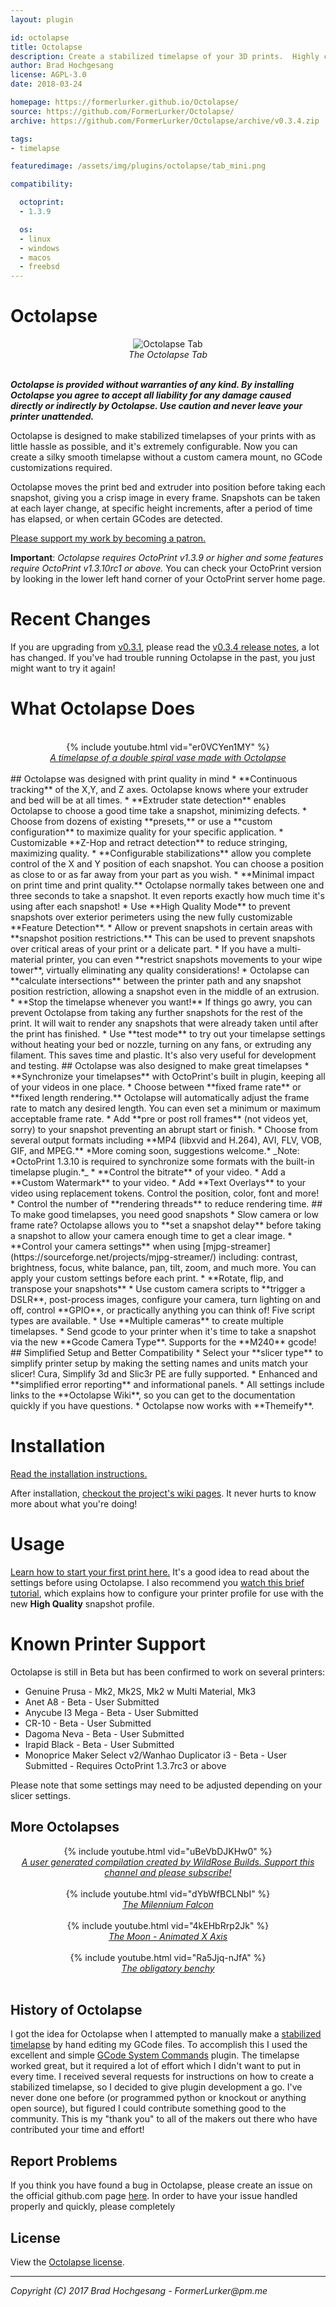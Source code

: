 ```yaml
---
layout: plugin

id: octolapse
title: Octolapse
description: Create a stabilized timelapse of your 3D prints.  Highly customizable, loads of presets, lots of fun.  Requires OctoPrint 1.3.9 or higher.
author: Brad Hochgesang
license: AGPL-3.0
date: 2018-03-24

homepage: https://formerlurker.github.io/Octolapse/
source: https://github.com/FormerLurker/Octolapse/
archive: https://github.com/FormerLurker/Octolapse/archive/v0.3.4.zip

tags:
- timelapse

featuredimage: /assets/img/plugins/octolapse/tab_mini.png

compatibility:

  octoprint:
  - 1.3.9

  os:
  - linux
  - windows
  - macos
  - freebsd
---
```



# Octolapse

<div style="text-align:center">
    <img src="/assets/img/plugins/octolapse/tab_mini.png" alt="Octolapse Tab"/>
    <div>
        <i>The Octolapse Tab</i>
    </div>
    <br/>
</div>

***Octolapse is provided without warranties of any kind.  By installing Octolapse you agree to accept all liability for any damage caused directly or indirectly by Octolapse.  Use caution and never leave your printer unattended.***

Octolapse is designed to make stabilized timelapses of your prints with as little hassle as possible, and it's extremely configurable.  Now you can create a silky smooth timelapse without a custom camera mount, no GCode customizations required.

Octolapse moves the print bed and extruder into position before taking each snapshot, giving you a crisp image in every frame.  Snapshots can be taken at each layer change, at specific height increments, after a period of time has elapsed, or when certain GCodes are detected.

[Please support my work by becoming a patron.](https://www.patreon.com/join/FormerLurker)

**Important**:  *Octolapse requires OctoPrint v1.3.9 or higher and some features require OctoPrint v1.3.10rc1 or above.*  You can check your OctoPrint version by looking in the lower left hand corner of your OctoPrint server home page.

# Recent Changes
If you are upgrading from [v0.3.1](https://github.com/FormerLurker/Octolapse/releases/tag/v0.3.1), please read the [v0.3.4 release notes](https://github.com/FormerLurker/Octolapse/releases/tag/v0.3.4), a lot has changed.  If you've had trouble running Octolapse in the past, you just might want to try it again!

# What Octolapse Does

<div style="text-align:center">
    <br/>
    <div>
        {% include youtube.html vid="er0VCYen1MY" %}
    </div>
    <div>
        <a href="https://www.thingiverse.com/thing:570288" alt="Link to the model from this video" title="view model on thingiverse" target="_blank">
            <i>A timelapse of a double spiral vase made with Octolapse</i>
        </a>
    </div>
    <br/>
</div>
## Octolapse was designed with print quality in mind
* **Continuous tracking** of the X,Y, and Z axes.  Octolapse knows where your extruder and bed will be at all times.
* **Extruder state detection** enables Octolapse to choose a good time take a snapshot, minimizing defects.
* Choose from dozens of existing **presets,** or use a **custom configuration** to maximize quality for your specific application.
* Customizable **Z-Hop and retract detection** to reduce stringing, maximizing quality.
* **Configurable stabilizations** allow you complete control of the X and Y position of each snapshot.  You can choose a position as close to or as far away from your part as you wish.
* **Minimal impact on print time and print quality.**  Octolapse normally takes between one and three seconds to take a snapshot.  It even reports exactly how much time it's using after each snapshot!
* Use **High Quality Mode** to prevent snapshots over exterior perimeters using the new fully customizable **Feature Detection**.
* Allow or prevent snapshots in certain areas with **snapshot position restrictions.**  This can be used to prevent snapshots over critical areas of your print or a delicate part.
* If you have a multi-material printer, you can even **restrict snapshots movements to your wipe tower**, virtually eliminating any quality considerations!
* Octolapse can **calculate intersections** between the printer path and any snapshot position restriction, allowing a snapshot even in the middle of an extrusion.
* **Stop the timelapse whenever you want!**  If things go awry, you can prevent Octolapse from taking any further snapshots for the rest of the print.  It will wait to render any snapshots that were already taken until after the print has finished.
* Use **test mode** to try out your timelapse settings without heating your bed or nozzle, turning on any fans, or extruding any filament.  This saves time and plastic.  It's also very useful for development and testing.
## Octolapse was also designed to make great timelapses
* **Synchronize your timelapses** with OctoPrint's built in plugin, keeping all of your videos in one place.
* Choose between **fixed frame rate** or **fixed length rendering.**  Octolapse will automatically adjust the frame rate to match any desired length.  You can even set a minimum or maximum acceptable frame rate.
* Add **pre or post roll frames** (not videos yet, sorry) to your snapshot preventing an abrupt start or finish.
* Choose from several output formats including **MP4 (libxvid and H.264), AVI, FLV, VOB, GIF, and MPEG.**  *More coming soon, suggestions welcome.*  _Note: *OctoPrint 1.3.10 is required to synchronize some formats with the built-in timelapse plugin.*_
* **Control the bitrate** of your video.
* Add a **Custom Watermark** to your video.
* Add **Text Overlays** to your video using replacement tokens.  Control the position, color, font and more!
* Control the number of **rendering threads** to reduce rendering time.
## To make good timelapses, you need good snapshots
* Slow camera or low frame rate?  Octolapse allows you to **set a snapshot delay** before taking a snapshot to allow your camera enough time to get a clear image.
* **Control your camera settings** when using [mjpg-streamer](https://sourceforge.net/projects/mjpg-streamer/) including: contrast, brightness, focus, white balance, pan, tilt, zoom, and much more.  You can apply your custom settings before each print.
* **Rotate, flip, and transpose your snapshots**
* Use custom camera scripts to **trigger a DSLR**, post-process images, configure your camera, turn lighting on and off, control **GPIO**, or practically anything you can think of!  Five script types are available.
* Use **Multiple cameras** to create multiple timelapses.
* Send gcode to your printer when it's time to take a snapshot via the new **Gcode Camera Type**.  Supports for the **M240** gcode!
## Simplified Setup and Better Compatibility
* Select your **slicer type** to simplify printer setup by making the setting names and units match your slicer!  Cura, Simplify 3d and Slic3r PE are fully supported.
* Enhanced and **simplified error reporting** and informational panels.
* All settings include links to the **Octolapse Wiki**, so you can get to the documentation quickly if you have questions.
* Octolapse now works with **Themeify**.

# Installation

[Read the installation instructions.](https://github.com/FormerLurker/Octolapse/wiki/Installation)

After installation, [checkout the project's wiki pages](https://github.com/FormerLurker/Octolapse/wiki).  It never hurts to know more about what you're doing!

# Usage
[Learn how to start your first print here.](https://github.com/FormerLurker/Octolapse/wiki/Usage)  It's a good idea to read about the settings before using Octolapse.  I also recommend you [watch this brief tutorial](https://youtu.be/sDyg9lMqMG8), which explains how to configure your printer profile for use with the new **High Quality** snapshot profile.

# Known Printer Support

Octolapse is still in Beta but has been confirmed to work on several printers:

*  Genuine Prusa - Mk2, Mk2S, Mk2 w Multi Material, Mk3
*  Anet A8 - Beta - User Submitted
*  Anycube I3 Mega - Beta - User Submitted
*  CR-10 - Beta - User Submitted
*  Dagoma Neva - Beta - User Submitted
*  Irapid Black - Beta - User Submitted
*  Monoprice Maker Select v2/Wanhao Duplicator i3 - Beta - User Submitted - Requires OctoPrint 1.3.7rc3 or above

Please note that some settings may need to be adjusted depending on your slicer settings.

## More Octolapses
<div style="text-align:center">
    <div>
        {% include youtube.html vid="uBeVbDJKHw0" %}
    </div>
    <div>
        <a href="https://www.youtube.com/channel/UCXRcs5H7Om8YbaNbaM5iOdg" alt="Link to WildRose builds channel" target="_blank">
            <i>A user generated compilation created by WildRose Builds.  Support this channel and please subscribe!</i>
        </a>
    </div>
    <br/>
</div>

<div style="text-align:center">
    <div>
        {% include youtube.html vid="dYbWfBCLNbI" %}
    </div>
    <div>
        <a href="https://www.thingiverse.com/thing:919475" alt="Link to the model from this video" title="view model on thingiverse" target="_blank">
            <i>The Milennium Falcon</i>
        </a>
    </div>
    <br/>
</div>

<div style="text-align:center">
    <div>
        {% include youtube.html vid="4kEHbRrp2Jk" %}
    </div>
    <div>
        <a href="https://www.thingiverse.com/thing:2531838" alt="Link to the model from this video" title="view model on thingiverse" target="_blank">
            <i>The Moon - Animated X Axis</i>
        </a>
    </div>
    <br/>
</div>
<div style="text-align:center">
    <div>
        {% include youtube.html vid="Ra5Jjq-nJfA" %}
    </div>
    <div>
        <a href="https://www.thingiverse.com/thing:763622" alt="Link to the model from this video" title="view model on thingiverse" target="_blank">
            <i>The obligatory benchy</i>
        </a>
    </div>
    <br/>
</div>

## History of Octolapse
I got the idea for Octolapse when I attempted to manually make a [stabilized timelapse](https://youtu.be/xZlP4vpAKNc) by hand editing my GCode files.  To accomplish this I used the excellent and simple [GCode System Commands](https://github.com/kantlivelong/OctoPrint-GCodesystemCommands) plugin.  The timelapse worked great, but it required a lot of effort which I didn't want to put in every time.  I received several requests for instructions on how to create a stabilized timelapse, so I decided to give plugin development a go.  I've never done one before (or programmed python or knockout or anything open source), but figured I could contribute something good to the community.  This is my "thank you" to all of the makers out there who have contributed your time and effort!

## Report Problems
If you think you have found a bug in Octolapse, please create an issue on the official github.com page [here](https://github.com/FormerLurker/Octolapse/issues/new).  In order to have your issue handled properly and quickly, please completely

## License
View the [Octolapse license](https://github.com/FormerLurker/Octolapse/blob/master/LICENSE).

<hr/>

_Copyright (C) 2017  Brad Hochgesang - FormerLurker@pm.me_
